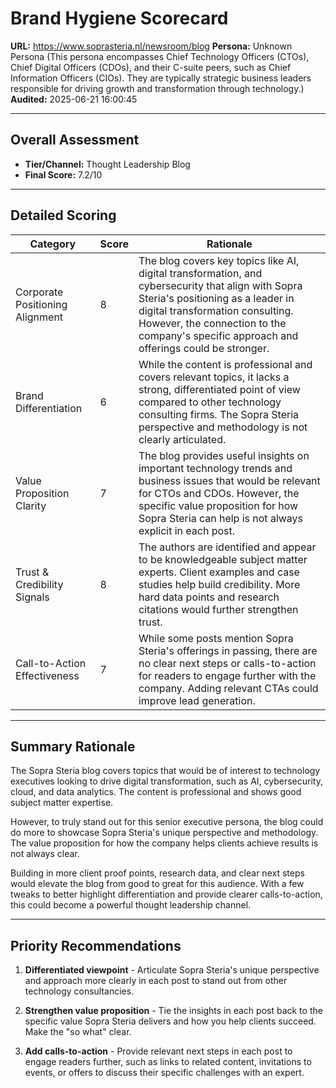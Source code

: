 # Brand Hygiene Scorecard

**URL:** https://www.soprasteria.nl/newsroom/blog
**Persona:** Unknown Persona (This persona encompasses Chief Technology Officers (CTOs), Chief Digital Officers (CDOs), and their C-suite peers, such as Chief Information Officers (CIOs). They are typically strategic business leaders responsible for driving growth and transformation through technology.)
**Audited:** 2025-06-21 16:00:45

---

## Overall Assessment

- **Tier/Channel:** Thought Leadership Blog 
- **Final Score:** 7.2/10

---

## Detailed Scoring

| Category | Score | Rationale |
| -------- | ----- | --------- |
| Corporate Positioning Alignment | 8 | The blog covers key topics like AI, digital transformation, and cybersecurity that align with Sopra Steria's positioning as a leader in digital transformation consulting. However, the connection to the company's specific approach and offerings could be stronger. |
| Brand Differentiation | 6 | While the content is professional and covers relevant topics, it lacks a strong, differentiated point of view compared to other technology consulting firms. The Sopra Steria perspective and methodology is not clearly articulated. |
| Value Proposition Clarity | 7 | The blog provides useful insights on important technology trends and business issues that would be relevant for CTOs and CDOs. However, the specific value proposition for how Sopra Steria can help is not always explicit in each post. |
| Trust & Credibility Signals | 8 | The authors are identified and appear to be knowledgeable subject matter experts. Client examples and case studies help build credibility. More hard data points and research citations would further strengthen trust. |
| Call-to-Action Effectiveness | 7 | While some posts mention Sopra Steria's offerings in passing, there are no clear next steps or calls-to-action for readers to engage further with the company. Adding relevant CTAs could improve lead generation. |

---

## Summary Rationale

The Sopra Steria blog covers topics that would be of interest to technology executives looking to drive digital transformation, such as AI, cybersecurity, cloud, and data analytics. The content is professional and shows good subject matter expertise.

However, to truly stand out for this senior executive persona, the blog could do more to showcase Sopra Steria's unique perspective and methodology. The value proposition for how the company helps clients achieve results is not always clear. 

Building in more client proof points, research data, and clear next steps would elevate the blog from good to great for this audience. With a few tweaks to better highlight differentiation and provide clearer calls-to-action, this could become a powerful thought leadership channel.

---

## Priority Recommendations

1. **Differentiated viewpoint** - Articulate Sopra Steria's unique perspective and approach more clearly in each post to stand out from other technology consultancies.

2. **Strengthen value proposition** - Tie the insights in each post back to the specific value Sopra Steria delivers and how you help clients succeed. Make the "so what" clear.

3. **Add calls-to-action** - Provide relevant next steps in each post to engage readers further, such as links to related content, invitations to events, or offers to discuss their specific challenges with an expert.